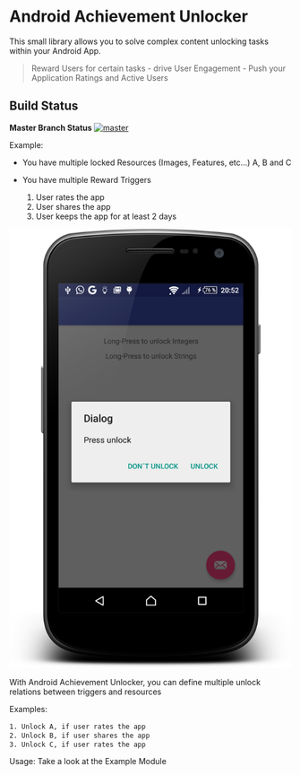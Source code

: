 # Android Achievement Unlocker

This small library allows you to solve complex content unlocking tasks within your Android App.

>Reward Users for certain tasks - drive User Engagement - Push your Application Ratings and Active Users

## Build Status
**Master Branch Status**  [![master](https://travis-ci.org/Mklueh/AndroidAchievementUnlocker.svg?branch=master)](https://travis-ci.org/Mklueh/AndroidAchievementUnlocker)

Example:

- You have multiple locked Resources (Images, Features, etc...) A, B and C

- You have multiple Reward Triggers
    1. User rates the app
    2. User shares the app
    3. User keeps the app for at least 2 days


![alt tag](https://raw.githubusercontent.com/Mklueh/AndroidAchievementUnlocker/master/screenshot_01.png)

With Android Achievement Unlocker, you can define multiple unlock relations between triggers and resources

Examples:

    1. Unlock A, if user rates the app
    2. Unlock B, if user shares the app
    3. Unlock C, if user rates the app
    
    
    
Usage:
    Take a look at the Example Module




